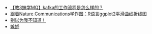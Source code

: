 + [【教3妹学MQ】kafka的工作流程是怎么样的？](https://www.jianshu.com/p/c1d4df4a1d2a)
+ [跟着Nature Communications学作图：R语言ggplot2平滑曲线折线图](https://www.jianshu.com/p/2d8adeac385a)
+ [别以为我不知道！](https://www.jianshu.com/p/27a2055c2473)
+ [嫉妒](https://www.jianshu.com/p/a70403c7fd1c)
